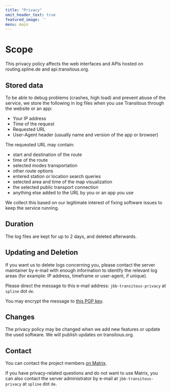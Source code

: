 ```yaml
---
title: "Privacy"
omit_header_text: true
featured_image: ''
menu: main
---
```


<!--
SPDX-FileCopyrightText: 2024 Jonah Brüchert <jbb@kaidan.im>

SPDX-License-Identifier: AGPL-3.0-or-later
-->

# Scope

This privacy policy affects the web interfaces and APIs hosted on routing.spline.de and api.transitous.org.

## Stored data

To be able to debug problems (crashes, high load) and prevent abuse of the service, we store the following in log files when you use Transitous through the website or an app:

- Your IP address
- Time of the request
- Requested URL
- User-Agent header (usually name and version of the app or browser)

The requested URL may contain:

- start and destination of the route
- time of the route
- selected modes transportation
- other route options
- entered station or location search queries
- selected area and time of the map visualization
- the selected public transport connection
- anything else added to the URL by you or an app you use

We collect this based on our legitimate interest of fixing software issues to keep the service running.

## Duration

The log files are kept for up to 2 days, and deleted afterwards.

## Updating and Deletion

If you want us to delete logs concerning you, please contact the server maintainer by e-mail with enough information to identify the relevant log areas (for example: IP address, timeframe or user-agent, if unique).

Please direct the message to this e-mail address: `jbb-transitous-privacy` at `spline` dot `de`.

You may encrypt the message to [this PGP key](https://keys.openpgp.org/search?q=C3D7CAFBF442353F95F69F4AA81E075ABEC80A7E).

## Changes

The privacy policy may be changed when we add new features or update the used software. We will publish updates on transitous.org.

## Contact

You can contact the project members [on Matrix](https://matrix.to/#/#transitous:matrix.spline.de).

If you have privacy-related questions and do not want to use Matrix, you can also contact the server administrator by e-mail at
`jbb-transitous-privacy` at `spline` dot `de`.
